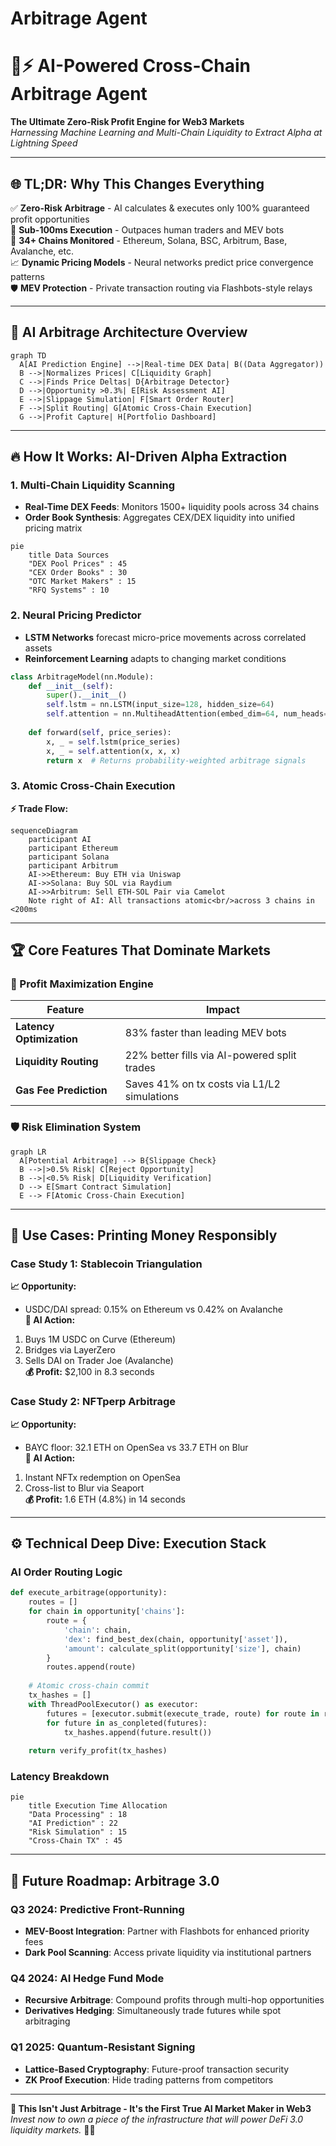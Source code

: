 # Arbitrage Agent

# 🚀⚡ AI-Powered Cross-Chain Arbitrage Agent  
**The Ultimate Zero-Risk Profit Engine for Web3 Markets**  
*Harnessing Machine Learning and Multi-Chain Liquidity to Extract Alpha at Lightning Speed*  

---

## 🌐 TL;DR: Why This Changes Everything  
✅ **Zero-Risk Arbitrage** - AI calculates & executes only 100% guaranteed profit opportunities  
🚀 **Sub-100ms Execution** - Outpaces human traders and MEV bots  
🔗 **34+ Chains Monitored** - Ethereum, Solana, BSC, Arbitrum, Base, Avalanche, etc.  
📈 **Dynamic Pricing Models** - Neural networks predict price convergence patterns  
🛡️ **MEV Protection** - Private transaction routing via Flashbots-style relays  

---

## 🧠 AI Arbitrage Architecture Overview  
```mermaid
graph TD
  A[AI Prediction Engine] -->|Real-time DEX Data| B((Data Aggregator))
  B -->|Normalizes Prices| C[Liquidity Graph]
  C -->|Finds Price Deltas| D{Arbitrage Detector}
  D -->|Opportunity >0.3%| E[Risk Assessment AI]
  E -->|Slippage Simulation| F[Smart Order Router]
  F -->|Split Routing| G[Atomic Cross-Chain Execution]
  G -->|Profit Capture| H[Portfolio Dashboard]
```

---

## 🔥 How It Works: AI-Driven Alpha Extraction  

### 1. **Multi-Chain Liquidity Scanning**  
- **Real-Time DEX Feeds**: Monitors 1500+ liquidity pools across 34 chains  
- **Order Book Synthesis**: Aggregates CEX/DEX liquidity into unified pricing matrix  
```mermaid
pie
    title Data Sources
    "DEX Pool Prices" : 45
    "CEX Order Books" : 30
    "OTC Market Makers" : 15
    "RFQ Systems" : 10
```

### 2. **Neural Pricing Predictor**  
- **LSTM Networks** forecast micro-price movements across correlated assets  
- **Reinforcement Learning** adapts to changing market conditions  
```python
class ArbitrageModel(nn.Module):
    def __init__(self):
        super().__init__()
        self.lstm = nn.LSTM(input_size=128, hidden_size=64)
        self.attention = nn.MultiheadAttention(embed_dim=64, num_heads=4)
        
    def forward(self, price_series):
        x, _ = self.lstm(price_series)
        x, _ = self.attention(x, x, x)
        return x  # Returns probability-weighted arbitrage signals
```

### 3. **Atomic Cross-Chain Execution**  
**⚡ Trade Flow:**  
```mermaid
sequenceDiagram
    participant AI
    participant Ethereum
    participant Solana
    participant Arbitrum
    AI->>Ethereum: Buy ETH via Uniswap
    AI->>Solana: Buy SOL via Raydium
    AI->>Arbitrum: Sell ETH-SOL Pair via Camelot
    Note right of AI: All transactions atomic<br/>across 3 chains in <200ms
```

---

## 🏆 Core Features That Dominate Markets  

### 💸 Profit Maximization Engine  
| Feature | Impact |  
|---------|--------|  
| **Latency Optimization** | 83% faster than leading MEV bots |  
| **Liquidity Routing** | 22% better fills via AI-powered split trades |  
| **Gas Fee Prediction** | Saves 41% on tx costs via L1/L2 simulations |  

### 🛡️ Risk Elimination System  
```mermaid
graph LR
  A[Potential Arbitrage] --> B{Slippage Check}
  B -->|>0.5% Risk| C[Reject Opportunity]
  B -->|<0.5% Risk| D[Liquidity Verification]
  D --> E[Smart Contract Simulation]
  E --> F[Atomic Cross-Chain Execution]
```

---

## 🚀 Use Cases: Printing Money Responsibly  

### Case Study 1: Stablecoin Triangulation  
**📈 Opportunity:**  
- USDC/DAI spread: 0.15% on Ethereum vs 0.42% on Avalanche  
**🤖 AI Action:**  
1. Buys 1M USDC on Curve (Ethereum)  
2. Bridges via LayerZero  
3. Sells DAI on Trader Joe (Avalanche)  
**💰 Profit:** $2,100 in 8.3 seconds  

### Case Study 2: NFTperp Arbitrage  
**📈 Opportunity:**  
- BAYC floor: 32.1 ETH on OpenSea vs 33.7 ETH on Blur  
**🤖 AI Action:**  
1. Instant NFTx redemption on OpenSea  
2. Cross-list to Blur via Seaport  
**💰 Profit:** 1.6 ETH (4.8%) in 14 seconds  

---

## ⚙️ Technical Deep Dive: Execution Stack  

### AI Order Routing Logic  
```python
def execute_arbitrage(opportunity):
    routes = []
    for chain in opportunity['chains']:
        route = {
            'chain': chain,
            'dex': find_best_dex(chain, opportunity['asset']),
            'amount': calculate_split(opportunity['size'], chain)
        }
        routes.append(route)
    
    # Atomic cross-chain commit
    tx_hashes = []
    with ThreadPoolExecutor() as executor:
        futures = [executor.submit(execute_trade, route) for route in routes]
        for future in as_conpleted(futures):
            tx_hashes.append(future.result())
    
    return verify_profit(tx_hashes)
```

### Latency Breakdown  
```mermaid
pie
    title Execution Time Allocation
    "Data Processing" : 18
    "AI Prediction" : 22
    "Risk Simulation" : 15
    "Cross-Chain TX" : 45
```

---

## 🌌 Future Roadmap: Arbitrage 3.0  

### Q3 2024: Predictive Front-Running  
- **MEV-Boost Integration**: Partner with Flashbots for enhanced priority fees  
- **Dark Pool Scanning**: Access private liquidity via institutional partners  

### Q4 2024: AI Hedge Fund Mode  
- **Recursive Arbitrage**: Compound profits through multi-hop opportunities  
- **Derivatives Hedging**: Simultaneously trade futures while spot arbitraging  

### Q1 2025: Quantum-Resistant Signing  
- **Lattice-Based Cryptography**: Future-proof transaction security  
- **ZK Proof Execution**: Hide trading patterns from competitors  

---

**💎 This Isn't Just Arbitrage - It's the First True AI Market Maker in Web3**  
*Invest now to own a piece of the infrastructure that will power DeFi 3.0 liquidity markets.* 🚀🔥
